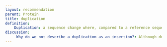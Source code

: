 ```yaml
---
layout: recommendation
parent: Protein
title: duplication
definition: 
    Duplication: a sequence change where, compared to a reference sequence, a copy of one or more amino acids are inserted <b>directly 3'</b> of the original copy of that sequence.
discussion:
     Why do we not describe a duplication as an insertion?: Although duplications are basically a special type of insertion, there are several reasons why the recommendation is to describe duplications independently from insertions;<ul><li>the description is simple and shorter,</il><li>it is clear and prevents confusion regarding the position when an insertion is incorrectly reported like "p.Ala22insPro",</li><li>insertion more or less means "coming from elsewhere". Mechanistically, a duplication is most likely caused by a local event, DNA polymerase slippage, duplicating a local sequence.</li></ul>.
---
```



